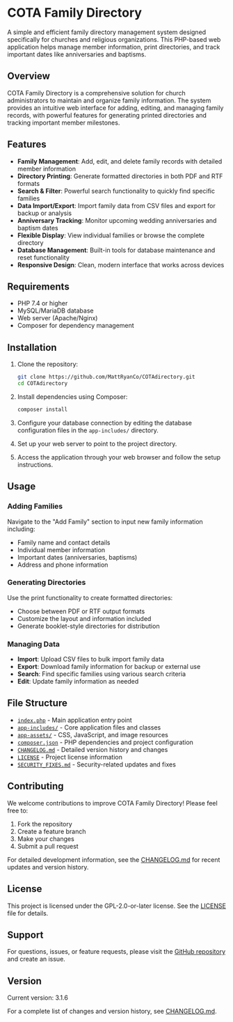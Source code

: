 # COTA Family Directory

A simple and efficient family directory management system designed specifically for churches and religious organizations. This PHP-based web application helps manage member information, print directories, and track important dates like anniversaries and baptisms.

## Overview

COTA Family Directory is a comprehensive solution for church administrators to maintain and organize family information. The system provides an intuitive web interface for adding, editing, and managing family records, with powerful features for generating printed directories and tracking important member milestones.

## Features

- **Family Management**: Add, edit, and delete family records with detailed member information
- **Directory Printing**: Generate formatted directories in both PDF and RTF formats
- **Search & Filter**: Powerful search functionality to quickly find specific families
- **Data Import/Export**: Import family data from CSV files and export for backup or analysis
- **Anniversary Tracking**: Monitor upcoming wedding anniversaries and baptism dates
- **Flexible Display**: View individual families or browse the complete directory
- **Database Management**: Built-in tools for database maintenance and reset functionality
- **Responsive Design**: Clean, modern interface that works across devices

## Requirements

- PHP 7.4 or higher
- MySQL/MariaDB database
- Web server (Apache/Nginx)
- Composer for dependency management

## Installation

1. Clone the repository:
   ```bash
   git clone https://github.com/MattRyanCo/COTAdirectory.git
   cd COTAdirectory
   ```

2. Install dependencies using Composer:
   ```bash
   composer install
   ```

3. Configure your database connection by editing the database configuration files in the `app-includes/` directory.

4. Set up your web server to point to the project directory.

5. Access the application through your web browser and follow the setup instructions.

## Usage

### Adding Families
Navigate to the "Add Family" section to input new family information including:
- Family name and contact details
- Individual member information
- Important dates (anniversaries, baptisms)
- Address and phone information

### Generating Directories
Use the print functionality to create formatted directories:
- Choose between PDF or RTF output formats
- Customize the layout and information included
- Generate booklet-style directories for distribution

### Managing Data
- **Import**: Upload CSV files to bulk import family data
- **Export**: Download family information for backup or external use
- **Search**: Find specific families using various search criteria
- **Edit**: Update family information as needed

## File Structure

- [`index.php`](index.php) - Main application entry point
- [`app-includes/`](app-includes/) - Core application files and classes
- [`app-assets/`](app-assets/) - CSS, JavaScript, and image resources
- [`composer.json`](composer.json) - PHP dependencies and project configuration
- [`CHANGELOG.md`](CHANGELOG.md) - Detailed version history and changes
- [`LICENSE`](LICENSE) - Project license information
- [`SECURITY_FIXES.md`](SECURITY_FIXES.md) - Security-related updates and fixes

## Contributing

We welcome contributions to improve COTA Family Directory! Please feel free to:

1. Fork the repository
2. Create a feature branch
3. Make your changes
4. Submit a pull request

For detailed development information, see the [CHANGELOG.md](CHANGELOG.md) for recent updates and version history.

## License

This project is licensed under the GPL-2.0-or-later license. See the [LICENSE](LICENSE) file for details.

## Support

For questions, issues, or feature requests, please visit the [GitHub repository](https://github.com/MattRyanCo/COTAdirectory) and create an issue.

## Version

Current version: 3.1.6

For a complete list of changes and version history, see [CHANGELOG.md](CHANGELOG.md).
